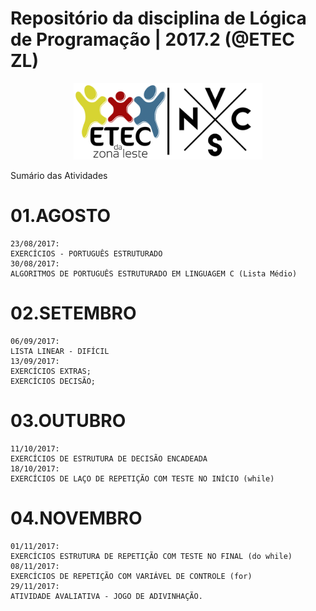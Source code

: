 # Repositório da disciplina de Lógica de Programação | 2017.2 (@ETEC ZL)
<p align="center"><img width="60%" src="img/head.png" />

Sumário das Atividades

# 01.AGOSTO
	23/08/2017:
	EXERCÍCIOS - PORTUGUÊS ESTRUTURADO
	30/08/2017:
	ALGORITMOS DE PORTUGUÊS ESTRUTURADO EM LINGUAGEM C (Lista Médio)

# 02.SETEMBRO
	06/09/2017:
	LISTA LINEAR - DIFÍCIL
	13/09/2017:
	EXERCÍCIOS EXTRAS;
	EXERCÍCIOS DECISÃO;

# 03.OUTUBRO
	11/10/2017:
	EXERCÍCIOS DE ESTRUTURA DE DECISÃO ENCADEADA
	18/10/2017:
	EXERCÍCIOS DE LAÇO DE REPETIÇÃO COM TESTE NO INÍCIO (while)

# 04.NOVEMBRO
	01/11/2017:
	EXERCÍCIOS ESTRUTURA DE REPETIÇÃO COM TESTE NO FINAL (do while)
	08/11/2017:
	EXERCÍCIOS DE REPETIÇÃO COM VARIÁVEL DE CONTROLE (for)
	29/11/2017:
	ATIVIDADE AVALIATIVA - JOGO DE ADIVINHAÇÃO.

